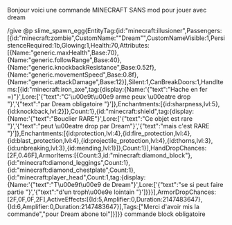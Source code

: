 Bonjour voici une commande 
MINECRAFT SANS mod pour jouer avec dream

/give @p slime_spawn_egg{EntityTag:{id:"minecraft:illusioner",Passengers:[{id:"minecraft:zombie",CustomName:"\"Dream\"",CustomNameVisible:1,PersistenceRequired:1b,Glowing:1,Health:70,Attributes:[{Name:"generic.maxHealth",Base:70},{Name:"generic.followRange",Base:40},{Name:"generic.knockbackResistance",Base:0.52f},{Name:"generic.movementSpeed",Base:0.8f},{Name:"generic.attackDamage",Base:12}],Silent:1,CanBreakDoors:1,HandItems:[{id:"minecraft:iron_axe",tag:{display:{Name:'{"text":"Hache en fer =)"}',Lore:['{"text":"C\'\\u00e9t\\u00e9 arme peux \\u00eatre drop "}','{"text":"par Dream obligatoire "}']},Enchantments:[{id:sharpness,lvl:5},{id:knockback,lvl:2}]},Count:1},{id:"minecraft:shield",tag:{display:{Name:'{"text":"Bouclier RARE"}',Lore:['{"text":"Ce objet est rare "}','{"text":"peut \\u00eatre drop par Dream"}','{"text":"mais c\'est RARE "}']},Enchantments:[{id:protection,lvl:4},{id:fire_protection,lvl:4},{id:blast_protection,lvl:4},{id:projectile_protection,lvl:4},{id:thorns,lvl:3},{id:unbreaking,lvl:3},{id:mending,lvl:1}]},Count:1}],HandDropChances:[2F,0.46F],ArmorItems:[{Count:3,id:"minecraft:diamond_block"},{id:"minecraft:diamond_leggings",Count:1},{id:"minecraft:diamond_chestplate",Count:1},{id:"minecraft:player_head",Count:1,tag:{display:{Name:'{"text":"T\\u00e9t\\u00e9 de Dream"}',Lore:['{"text":"se si peut faire partie "}','{"text":"d\'un troph\\u00e9e lointain "}']}}}],ArmorDropChances:[2F,0F,0F,2F],ActiveEffects:[{Id:5,Amplifier:0,Duration:2147483647},{Id:6,Amplifier:0,Duration:2147483647}],Tags:["Merci d'avoir mis la commande","pour Dream abone toi"]}]}}
commande block obligatoire 
